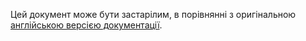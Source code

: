Цей документ може бути застарілим, в порівнянні з оригінальною <a href='{{ page.url | replace: page.lang, "en" }}'>англійською версією документації</a>.

